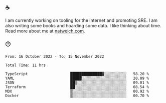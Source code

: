 ### ☕

I am currently working on tooling for the internet and promoting SRE. I am also writing some books and hoarding some data. I like thinking about time. Read more about me at [natwelch.com](https://natwelch.com).

### 🕒

<!--START_SECTION:waka-->

```text
From: 16 October 2022 - To: 15 November 2022

Total Time: 11 hrs

TypeScript                   ██████████████▓░░░░░░░░░░   58.20 %
YAML                         █████░░░░░░░░░░░░░░░░░░░░   20.09 %
JSON                         ██▒░░░░░░░░░░░░░░░░░░░░░░   09.01 %
Terraform                    ██░░░░░░░░░░░░░░░░░░░░░░░   08.54 %
MDX                          ▒░░░░░░░░░░░░░░░░░░░░░░░░   00.92 %
Docker                       ▒░░░░░░░░░░░░░░░░░░░░░░░░   00.70 %
```

<!--END_SECTION:waka-->

